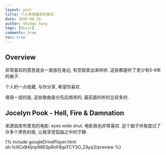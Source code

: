 ```yaml
---
layout: post
title: 个人非常喜欢的音乐
date: 2020-08-16
author: Shadow Song
tags: [Music]
comments: true
toc: true
---
```


## Overview

非常喜欢的意思是会一直放在身边, 有空就拿出来听听. 这些都是听了至少有5-6年的曲子. 

个人的一点收藏, 与你分享, 希望你喜欢. 

值得一提的是, 这些歌曲是分先后顺序的, 最前面的听的比较多的. 

## Jocelyn Pook - Hell, Fire & Damnation

来源自库布里克的电影: eyes wide shut. 电影我也非常喜欢. 这个曲子伴我度过了许多个黑色的夜, 让我享受孤独之中的宁静. 

{% include googleDrivePlayer.html id=1c9CxB4Ijnp98ESpRnF8qsTCY3O_ZAyq3/preview %}

<!--## Google Drive Video
{% include googleDrivePlayer.html id=page.driveId %}

## Google Drive Mp3
{% include googleDriveMp3Player.html id=page.driveMp3Id %}-->